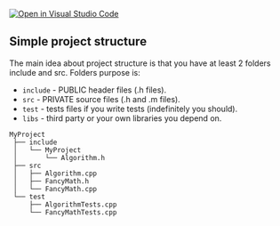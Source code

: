 [![Open in Visual Studio Code](https://classroom.github.com/assets/open-in-vscode-718a45dd9cf7e7f842a935f5ebbe5719a5e09af4491e668f4dbf3b35d5cca122.svg)](https://classroom.github.com/online_ide?assignment_repo_id=12824632&assignment_repo_type=AssignmentRepo)
## Simple project structure
The main idea about project structure is that you have at least 2 folders include and src. Folders purpose is:

- `include` - PUBLIC header files (.h files).
- `src` - PRIVATE source files (.h and .m files).
- `test` - tests files if you write tests (indefinitely you should).
- `libs` - third party or your own libraries you depend on.

```
MyProject
 ├── include
 │   └── MyProject
 │       └── Algorithm.h
 ├── src
 │   ├── Algorithm.cpp
 │   ├── FancyMath.h
 │   └── FancyMath.cpp
 └── test
     ├── AlgorithmTests.cpp
     └── FancyMathTests.cpp
```
